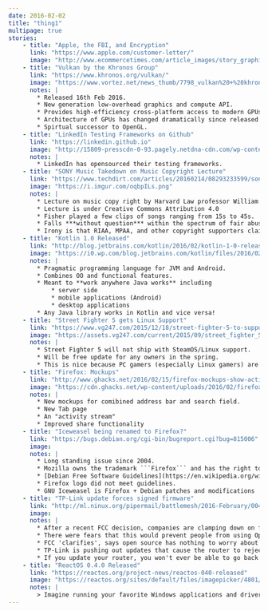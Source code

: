 ```yaml
---
date: 2016-02-02
title: "thing1"
multipage: true
stories:
    - title: "Apple, the FBI, and Encryption"
      link: "https://www.apple.com/customer-letter/"
      image: "http://www.ecommercetimes.com/article_images/story_graphics_xlarge/xl-2016-apple-vs-fbi-2.jpg"
    - title: "Vulkan by the Khronos Group"
      link: "https://www.khronos.org/vulkan/"
      image: "https://www.vortez.net/news_thumb/7798_vulkan%20+%20khronos%20group.jpg"
      notes: |
        * Released 16th Feb 2016.
        * New generation low-overhead graphics and compute API.
        * Provides high-efficiency cross-platform access to modern GPUs used on PCs, consoles, and mobile.
        * Architecture of GPUs has changed dramatically since released of OpenGL 22 years ago.
        * Spirtual successor to OpenGL.
    - title: "LinkedIn Testing Frameworks on Github"
      link: "https://linkedin.github.io"
      image: "http://15809-presscdn-0-93.pagely.netdna-cdn.com/wp-content/uploads/media/MTIyMzI4ODI3MTQ5MDUzMjA5.jpg"
      notes: |
        * LinkedIn has opensourced their testing frameworks.
    - title: "SONY Music Takedown on Music Copyright Lecture"
      link: "https://www.techdirt.com/articles/20160214/08293233599/sony-music-issues-takedown-copyright-lecture-about-music-copyrights-harvard-law-professor.shtml"
      image: "https://i.imgur.com/oqbpILs.png"
      notes: |
        * Lecture on music copy right by Harvard Law professor William Fisher.
        * Lecture is under Creative Commons Attribution 4.0
        * Fisher played a few clips of songs ranging from 15s to 45s.
        * Falls ***without question*** within the spectrum of fair abuse.
        * Irony is that RIAA, MPAA, and other copyright supporters claim the need for better education concerning copyright yet themselves are abusing copyright.
    - title: "Kotlin 1.0 Released"
      link: "http://blog.jetbrains.com/kotlin/2016/02/kotlin-1-0-released-pragmatic-language-for-jvm-and-android/"
      image: "https://i0.wp.com/blog.jetbrains.com/kotlin/files/2016/02/1_0_Banner.png?resize=640%2C320&ssl=1"
      notes: |
        * Pragmatic programming language for JVM and Android.
        * Combines OO and functional features.
        * Meant to **work anywhere Java works** including
            * server side
            * mobile applications (Android)
            * desktop applications
        * Any Java library works in Kotlin and vice versa!
    - title: "Street Fighter 5 gets Linux Support"
      link: "https://www.vg247.com/2015/12/18/street-fighter-5-to-support-steam-os-steam-controller/"
      image: "https://assets.vg247.com/current/2015/09/street_fighter_5_karin_tgs_7-600x338.jpg"
      notes: |
        * Street Fighter 5 will not ship with SteamOS/Linux support.
        * Will be free update for any owners in the spring.
        * This is nice because PC gamers (especially Linux gamers) are in a somewhat uncertain state after the Warner Brothers debacle.
    - title: "Firefox: Mockups"
      link: "http://www.ghacks.net/2016/02/15/firefox-mockups-show-activity-stream-new-tab-page-and-share-updates/"
      image: "https://cdn.ghacks.net/wp-content/uploads/2016/02/firefox-activity-stream.jpg"
      notes: |
        * New mockups for comibined address bar and search field.
        * New Tab page
        * An "activity stream"
        * Improved share functionality
    - title: "Iceweasel being renamed to Firefox?"
      link: "https://bugs.debian.org/cgi-bin/bugreport.cgi?bug=815006"
      image:
      notes: |
        * Long standing issue since 2004.
        * Mozilla owns the trademark ```Firefox``` and has the right to deny the use of the name/trademark on unofficial builds.
        * [Debian Free Software Guidelines](https://en.wikipedia.org/wiki/Debian_Free_Software_Guidelines) determine whether something can be included in Debian releases."
        * Firefox logo did not meet guidelines.
        * GNU Iceweasel is Firefox + Debian patches and modifications
    - title: "TP-Link update forces signed firmware"
      link: "http://ml.ninux.org/pipermail/battlemesh/2016-February/004379.html"
      image:
      notes: |
        * After a recent FCC decision, companies are clamping down on firmware
        * There were fears that this would prevent people from using Open Source firmware
        * FCC 'clarifies', says open source has nothing to worry about
        * TP-Link is pushing out updates that cause the router to reject unsigned firmware
        * If you update your router, you won't ever be able to go back and install Open Source firmeware
    - title: "ReactOS 0.4.0 Released"
      link: "https://reactos.org/project-news/reactos-040-released"
      image: "https://reactos.org/sites/default/files/imagepicker/4801/0_4_0.png"
      notes: |
        > Imagine running your favorite Windows applications and drivers in an open-source environment you can trust. That's ReactOS. Not just an Open but also a Free operating system.
---
```

